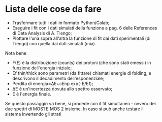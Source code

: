 # Lista delle cose da fare

+ Trasformare tutti i dati in formato Python/Colab;
+ Eseguire i fit con i dati simulati della funzione a pag. 6 delle References di Data Analysis di A. Tiengo;
+ Plottare l'una sopra all'altra la funzione di fit dai dati sperimentali (di Tiengo) con quella dai dati simulati (mia).

Nota bene:
+ F(E) è la distribuzione (counts) dei protoni (che sono stati emessi) in funzione dell'energia iniziale;
+ Ef thin/thick sono parametri (da fittare) chiamati energie di folding, e descrivono il decadimento dell'esponenziale;
+ Perdita di energia=ΔE+c*E*np.exp(-E/Ef);
+ ΔE è un'incertezza dovuta allo spettro osservato;
+ E è l'energia finale.

Se questo passaggio va bene, si procede con il fit simultaneo - ovvero dei due spettri di MOS1 E MOS 2 insieme.
In caso si può anche testare il sistema invertendo gli strati
